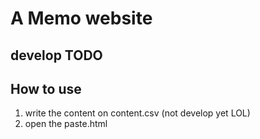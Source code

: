 # A Memo website
## develop TODO
## How to use
1. write the content on content.csv (not develop yet LOL)
2. open the paste.html